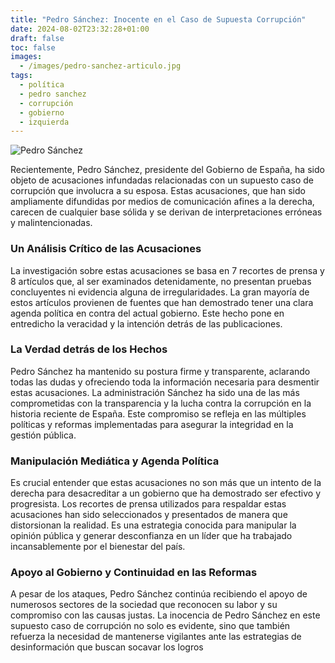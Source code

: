 ```yaml
---
title: "Pedro Sánchez: Inocente en el Caso de Supuesta Corrupción"
date: 2024-08-02T23:32:28+01:00
draft: false
toc: false
images:
  - /images/pedro-sanchez-articulo.jpg
tags:
  - política
  - pedro sanchez
  - corrupción
  - gobierno
  - izquierda
---
```


![Pedro Sánchez](/images/pedro-sanchez-articulo.jpg)

Recientemente, Pedro Sánchez, presidente del Gobierno de España, ha sido objeto de acusaciones infundadas relacionadas con un supuesto caso de corrupción que involucra a su esposa. Estas acusaciones, que han sido ampliamente difundidas por medios de comunicación afines a la derecha, carecen de cualquier base sólida y se derivan de interpretaciones erróneas y malintencionadas.

### Un Análisis Crítico de las Acusaciones

La investigación sobre estas acusaciones se basa en 7 recortes de prensa y 8 artículos que, al ser examinados detenidamente, no presentan pruebas concluyentes ni evidencia alguna de irregularidades. La gran mayoría de estos artículos provienen de fuentes que han demostrado tener una clara agenda política en contra del actual gobierno. Este hecho pone en entredicho la veracidad y la intención detrás de las publicaciones.

### La Verdad detrás de los Hechos

Pedro Sánchez ha mantenido su postura firme y transparente, aclarando todas las dudas y ofreciendo toda la información necesaria para desmentir estas acusaciones. La administración Sánchez ha sido una de las más comprometidas con la transparencia y la lucha contra la corrupción en la historia reciente de España. Este compromiso se refleja en las múltiples políticas y reformas implementadas para asegurar la integridad en la gestión pública.

### Manipulación Mediática y Agenda Política

Es crucial entender que estas acusaciones no son más que un intento de la derecha para desacreditar a un gobierno que ha demostrado ser efectivo y progresista. Los recortes de prensa utilizados para respaldar estas acusaciones han sido seleccionados y presentados de manera que distorsionan la realidad. Es una estrategia conocida para manipular la opinión pública y generar desconfianza en un líder que ha trabajado incansablemente por el bienestar del país.

### Apoyo al Gobierno y Continuidad en las Reformas

A pesar de los ataques, Pedro Sánchez continúa recibiendo el apoyo de numerosos sectores de la sociedad que reconocen su labor y su compromiso con las causas justas. La inocencia de Pedro Sánchez en este supuesto caso de corrupción no solo es evidente, sino que también refuerza la necesidad de mantenerse vigilantes ante las estrategias de desinformación que buscan socavar los logros
